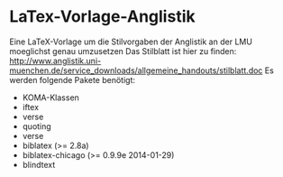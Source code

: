 LaTex-Vorlage-Anglistik
=======================

Eine LaTeX-Vorlage um die Stilvorgaben der Anglistik an der LMU moeglichst genau umzusetzen
Das Stilblatt ist hier zu finden:
http://www.anglistik.uni-muenchen.de/service_downloads/allgemeine_handouts/stilblatt.doc
Es werden folgende Pakete benötigt:
- KOMA-Klassen
- iftex
- verse
- quoting
- verse
- biblatex (>= 2.8a)
- biblatex-chicago (>= 0.9.9e 2014-01-29)
- blindtext